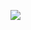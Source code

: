 ![](https://github.com/gayfrotting/gayfrotting/assets/113424201/7d60e9c9-0aef-41da-b85c-505134f7e3c6)
